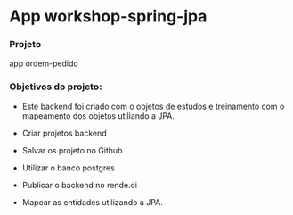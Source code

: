 # App workshop-spring-jpa

### Projeto
app ordem-pedido

### Objetivos do projeto:

* Este backend foi criado com o objetos de estudos e treinamento com o mapeamento dos objetos utiliando a JPA.
  

* Criar projetos backend 
* Salvar os projeto no Github
* Utilizar o banco postgres
* Publicar o backend no rende.oi
* Mapear as entidades utilizando a JPA.
